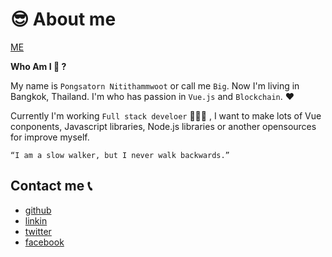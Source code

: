 #  😎 About me

[ME](https://biigpongsatorn.github.io/)

**Who Am I 🤔 ?**

My name is `Pongsatorn Nitithammwoot` or call me `Big`. Now I'm living in Bangkok, Thailand. I'm who has passion in `Vue.js` and `Blockchain`. ❤️

Currently I'm working `Full stack develoer` 👨🏻‍💻 , I want to make lots of Vue conponents, Javascript libraries, Node.js libraries or another opensources for improve myself.

```
“I am a slow walker, but I never walk backwards.”
```

## Contact me 📞

- [github](https://github.com/biigpongsatorn)
- [linkin](https://www.linkedin.com/in/pongsatorn-nitithammawoot-50b719152/)
- [twitter](https://twitter.com/BiiG_Pongsatorn)
- [facebook](https://www.facebook.com/biig.nttmw)
